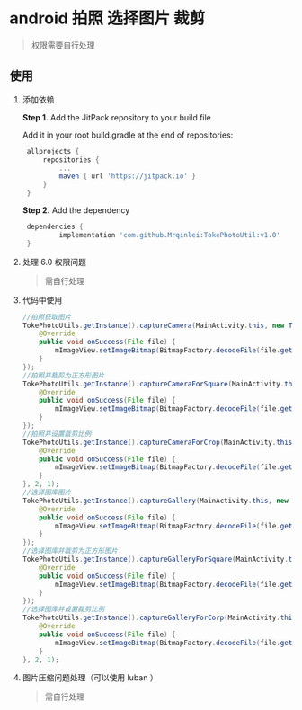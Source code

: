 # android 拍照 选择图片 裁剪

> 权限需要自行处理

## 使用

1. 添加依赖

   **Step 1.** Add the JitPack repository to your build file

   Add it in your root build.gradle at the end of repositories:

   ```groovy
   	allprojects {
   		repositories {
   			...
   			maven { url 'https://jitpack.io' }
   		}
   	}
   ```

   **Step 2.** Add the dependency

   ```groovy
   	dependencies {
   	        implementation 'com.github.Mrqinlei:TokePhotoUtil:v1.0'
   	}
   ```

2. 处理 6.0 权限问题

   > 需自行处理

3. 代码中使用

   ```java
   //拍照获取图片
   TokePhotoUtils.getInstance().captureCamera(MainActivity.this, new TokePhotoCallBack() {
       @Override
       public void onSuccess(File file) {
           mImageView.setImageBitmap(BitmapFactory.decodeFile(file.getAbsolutePath()));
       }
   });
   //拍照并裁剪为正方形图片
   TokePhotoUtils.getInstance().captureCameraForSquare(MainActivity.this, new TokePhotoCallBack() {
       @Override
       public void onSuccess(File file) {
           mImageView.setImageBitmap(BitmapFactory.decodeFile(file.getAbsolutePath()));
       }
   });
   //拍照并设置裁剪比例
   TokePhotoUtils.getInstance().captureCameraForCrop(MainActivity.this, new TokePhotoCallBack() {
       @Override
       public void onSuccess(File file) {
           mImageView.setImageBitmap(BitmapFactory.decodeFile(file.getAbsolutePath()));
       }
   }, 2, 1);
   //选择图库图片
   TokePhotoUtils.getInstance().captureGallery(MainActivity.this, new TokePhotoCallBack() {
       @Override
       public void onSuccess(File file) {
           mImageView.setImageBitmap(BitmapFactory.decodeFile(file.getAbsolutePath()));
       }
   });
   //选择图库并裁剪为正方形图片
   TokePhotoUtils.getInstance().captureGalleryForSquare(MainActivity.this, new TokePhotoCallBack() {
       @Override
       public void onSuccess(File file) {
           mImageView.setImageBitmap(BitmapFactory.decodeFile(file.getAbsolutePath()));
       }
   });
   //选择图库并设置裁剪比例
   TokePhotoUtils.getInstance().captureGalleryForCorp(MainActivity.this, new TokePhotoCallBack() {
       @Override
       public void onSuccess(File file) {
           mImageView.setImageBitmap(BitmapFactory.decodeFile(file.getAbsolutePath()));
       }
   }, 2, 1);
   ```

1. 图片压缩问题处理（可以使用 luban ）

   > 需自行处理